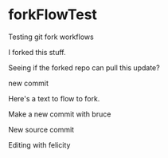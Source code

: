 # forkFlowTest
Testing git fork workflows

I forked this stuff.

Seeing if the forked repo can pull this update?

new commit

Here's a text to flow to fork.

Make a new commit with bruce

New source commit

Editing with felicity 
